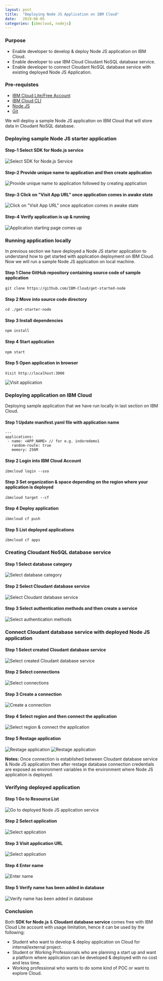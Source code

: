 ```yaml
---
layout: post
title:  "Deploying Node JS Application on IBM Cloud"
date:   2019-06-05
categories: [ibmcloud, nodejs]
---
```


### Purpose

- Enable developer to develop & deploy Node JS application on IBM Cloud.
- Enable developer to use IBM Cloud Cloudant NoSQL database service.
- Enable developer to connect Cloudant NoSQL database service with existing deployed Node JS Application.

### Pre-requistes

- [IBM Cloud Lite/Free Account](https://cloud.ibm.com/registration)
- [IBM Cloud CLI](https://cloud.ibm.com/docs/cli/index.html)
- [Node JS](https://nodejs.org/en/download/current/)
- [Git](https://git-scm.com/book/en/v2/Getting-Started-Installing-Git)

We will deploy a sample Node JS application on IBM Cloud that will store data in Cloudant NoSQL database.

### Deploying sample Node JS starter application

#### Step-1 Select SDK for Node.js service
![Select SDK for Node.js Service](https://raw.githubusercontent.com/sagar-jadhav/sagar-jadhav.github.io/master/static/img/_posts/deploying_nodejs_app_on_ibmcloud/step_1_1.jpg)

#### Step-2 Provide unique name to application and then create application
![Provide unique name to application followed by creating application](../static/img/_posts/deploying_nodejs_app_on_ibmcloud/step_1_2.jpg)

#### Step-3 Click on "Visit App URL" once application comes in awake state
![Click on "Visit App URL" once application comes in awake state](../static/img/_posts/deploying_nodejs_app_on_ibmcloud/step_1_3.jpg)

#### Step-4 Verify application is up & running
![Application starting page comes up](../static/img/_posts/deploying_nodejs_app_on_ibmcloud/step_1_4.jpg)


### Running application locally

In previous section we have deployed a Node JS starter application to understand how to get started with application deployment on IBM Cloud. Now we will run a sample Node JS application on local machine.

#### Step 1 Clone GitHub repository containing source code of sample application

```
git clone https://github.com/IBM-Cloud/get-started-node
```

#### Step 2 Move into source code directory

```
cd ./get-starter-node
```

#### Step 3 Install dependencies

```
npm install
```

#### Step 4 Start application

```
npm start
```

#### Step 5 Open application in browser

```
Visit http://localhost:3000
```
![Visit application](../static/img/_posts/deploying_nodejs_app_on_ibmcloud/step_1_5.jpg)

### Deploying application on IBM Cloud
Deploying sample application that we have run locally in last section on IBM Cloud.

#### Step 1 Update manifest.yaml file with application name

```
---
applications:
 - name: <APP_NAME> // for e.g. indoredemo1   
   random-route: true
   memory: 256M
```

#### Step 2 Login into IBM Cloud Account

```
ibmcloud login --sso
```

#### Step 3 Set organization & space depending on the region where your application is deployed

```
ibmcloud target --cf
```

#### Step 4 Deploy application

```
ibmcloud cf push
```

#### Step 5 List deployed applications

```
ibmcloud cf apps
```

### Creating Cloudant NoSQL database service

#### Step 1 Select database category
![Select database category](../static/img/_posts/deploying_nodejs_app_on_ibmcloud/step_2_1.jpg)

#### Step 2 Select Cloudant database service
![Select Cloudant database service](../static/img/_posts/deploying_nodejs_app_on_ibmcloud/step_2_2.jpg)

#### Step 3 Select authentication methods and then create a service
![Select authentication methods](../static/img/_posts/deploying_nodejs_app_on_ibmcloud/step_2_3.jpg)

### Connect Cloudant database service with deployed Node JS application

#### Step 1 Select created Cloudant database service
![Select created Cloudant database service](../static/img/_posts/deploying_nodejs_app_on_ibmcloud/step_2_4.jpg)

#### Step 2 Select connections
![Select connections](../static/img/_posts/deploying_nodejs_app_on_ibmcloud/step_2_5.jpg)

#### Step 3 Create a connection
![Create a connection](../static/img/_posts/deploying_nodejs_app_on_ibmcloud/step_2_6.jpg)

#### Step 4 Select region and then connect the application
![Select region & connect the application](../static/img/_posts/deploying_nodejs_app_on_ibmcloud/step_2_7.jpg)

#### Step 5 Restage application
![Restage application](../static/img/_posts/deploying_nodejs_app_on_ibmcloud/step_2_8.jpg)
![Restage application](../static/img/_posts/deploying_nodejs_app_on_ibmcloud/step_2_9.jpg)

**Notes:**
Once connection is established between Cloudant database service & Node JS application then after restage database connection credentials are exposed as environment variables in the environment where Node JS application is deployed.

### Verifying deployed application

#### Step 1 Go to Resource List
![Go to deployed Node JS application service](../static/img/_posts/deploying_nodejs_app_on_ibmcloud/step_2_10.jpg)

#### Step 2 Select application
![Select application](../static/img/_posts/deploying_nodejs_app_on_ibmcloud/step_2_11.jpg)

#### Step 3 Visit application URL
![Select application](../static/img/_posts/deploying_nodejs_app_on_ibmcloud/step_2_12.jpg)

#### Step 4 Enter name
![Enter name](../static/img/_posts/deploying_nodejs_app_on_ibmcloud/step_2_13.jpg)

#### Step 5 Verify name has been added in database
![Verify name has been added in database](../static/img/_posts/deploying_nodejs_app_on_ibmcloud/step_2_14.jpg)

### Conclusion

Both **SDK for Node.js** & **Cloudant database service** comes free with IBM Cloud Lite account with usage limitation, hence it can be used by the following:

- Student who want to develop & deploy application on Cloud for internal/external project.
- Student or Working Professionals who are planning a start up and want a platform where application can be developed & deployed with no cost and less time.
- Working professional who wants to do some kind of POC or want to explore Cloud.

